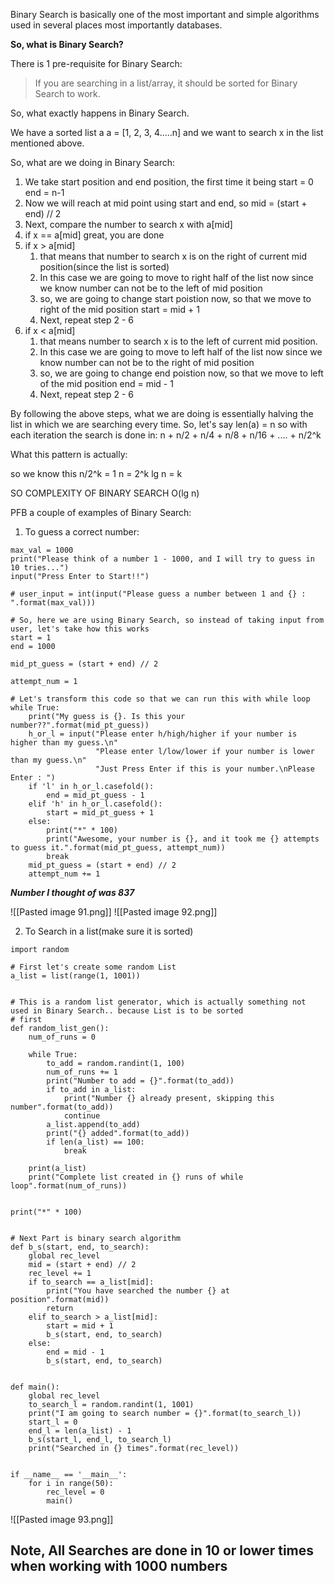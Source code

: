 Binary Search is basically one of the most important and simple algorithms used in several places most importantly databases.

**So, what is Binary Search?**

There is 1 pre-requisite for Binary Search:
> If you are searching in a list/array, it should be sorted for Binary Search to work.

So, what exactly happens in Binary Search.

We have a sorted list a
a = [1, 2, 3, 4.....n]
and we want to search x in the list mentioned above.

So, what are we doing in Binary Search:
1. We take start position and end position, the first time it being
	start = 0
	end = n-1
2. Now we will reach at mid point using start and end, so
	mid = (start + end) // 2
3. Next, compare the number to search x with a\[mid\]
4. if x == a\[mid\]
	great, you are done
5. if x > a\[mid\]
	1. that means that number to search x is on the right of current mid position(since the list is sorted)
	2. In this case we are going to move to right half of the list now since we know number can not be to the left of mid position
	3. so, we are going to change start poistion now, so that we move to right of the mid position
		start = mid + 1
	4. Next, repeat step 2 - 6
6. if x < a\[mid\]
	1. that means number to search x is to the left of current mid position.
	2. In this case we are going to move to left half of the list now since we know number can not be to the right of mid position
	3. so, we are going to change end poistion now, so that we move to left of the mid position
		end = mid - 1
	4. Next, repeat step 2 - 6


By following the above steps, what we are doing is essentially halving the list in which we are searching every time.
So,
let's say len(a) = n
so with each iteration the search is done in:
n + n/2 + n/4 + n/8 + n/16 + .... + n/2^k

What this pattern is actually:

so we know this
n/2^k = 1
n = 2^k
lg n = k

SO COMPLEXITY OF BINARY SEARCH
O(lg n)

PFB a couple of examples of Binary Search:

1. To guess a correct number:
```
max_val = 1000
print("Please think of a number 1 - 1000, and I will try to guess in 10 tries...")
input("Press Enter to Start!!")

# user_input = int(input("Please guess a number between 1 and {} : ".format(max_val)))

# So, here we are using Binary Search, so instead of taking input from user, let's take how this works
start = 1
end = 1000

mid_pt_guess = (start + end) // 2

attempt_num = 1

# Let's transform this code so that we can run this with while loop
while True:
    print("My guess is {}. Is this your number??".format(mid_pt_guess))
    h_or_l = input("Please enter h/high/higher if your number is higher than my guess.\n"
                   "Please enter l/low/lower if your number is lower than my guess.\n"
                   "Just Press Enter if this is your number.\nPlease Enter : ")
    if 'l' in h_or_l.casefold():
        end = mid_pt_guess - 1
    elif 'h' in h_or_l.casefold():
        start = mid_pt_guess + 1
    else:
        print("*" * 100)
        print("Awesome, your number is {}, and it took me {} attempts to guess it.".format(mid_pt_guess, attempt_num))
        break
    mid_pt_guess = (start + end) // 2
    attempt_num += 1

```

***Number I thought of was 837***

![[Pasted image 91.png]]
![[Pasted image 92.png]]

2. To Search in a list(make sure it is sorted)
```
import random

# First let's create some random List
a_list = list(range(1, 1001))


# This is a random list generator, which is actually something not used in Binary Search.. because List is to be sorted
# first
def random_list_gen():
    num_of_runs = 0

    while True:
        to_add = random.randint(1, 100)
        num_of_runs += 1
        print("Number to add = {}".format(to_add))
        if to_add in a_list:
            print("Number {} already present, skipping this number".format(to_add))
            continue
        a_list.append(to_add)
        print("{} added".format(to_add))
        if len(a_list) == 100:
            break

    print(a_list)
    print("Complete list created in {} runs of while loop".format(num_of_runs))


print("*" * 100)


# Next Part is binary search algorithm
def b_s(start, end, to_search):
    global rec_level
    mid = (start + end) // 2
    rec_level += 1
    if to_search == a_list[mid]:
        print("You have searched the number {} at position".format(mid))
        return
    elif to_search > a_list[mid]:
        start = mid + 1
        b_s(start, end, to_search)
    else:
        end = mid - 1
        b_s(start, end, to_search)


def main():
    global rec_level
    to_search_l = random.randint(1, 1001)
    print("I am going to search number = {}".format(to_search_l))
    start_l = 0
    end_l = len(a_list) - 1
    b_s(start_l, end_l, to_search_l)
    print("Searched in {} times".format(rec_level))


if __name__ == '__main__':
    for i in range(50):
        rec_level = 0
        main()

```
![[Pasted image 93.png]]

## Note, All Searches are done in 10 or lower times when working with 1000 numbers

